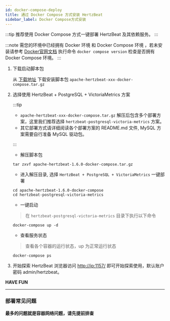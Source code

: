 ```yaml
---
id: docker-compose-deploy
title: 通过 Docker Compose 方式安装 HertzBeat
sidebar_label: Docker Compose方式安装
---
```


:::tip
推荐使用 Docker Compose 方式一键部署 HertzBeat 及其依赖服务。
:::

:::note
需您的环境中已经拥有 Docker 环境 和 Docker Compose 环境 ，若未安装请参考 [Docker官网文档](https://docs.docker.com/compose/install/)
执行命令 `docker compose version` 检查是否拥有 Docker Compose 环境。
:::

1. 下载启动脚本包

   从 [下载地址](/docs/download) 下载安装脚本包 `apache-hertzbeat-xxx-docker-compose.tar.gz`

2. 选择使用 HertzBeat + PostgreSQL + VictoriaMetrics 方案

   :::tip

   - `apache-hertzbeat-xxx-docker-compose.tar.gz` 解压后包含多个部署方案，这里我们推荐选择 `hertzbeat-postgresql-victoria-metrics` 方案。
   - 其它部署方式请详细阅读各个部署方案的 README.md 文件, MySQL 方案需要自行准备 MySQL 驱动包。

   :::

   - 解压脚本包

   ```shell
   tar zxvf apache-hertzbeat-1.6.0-docker-compose.tar.gz
   ```

   - 进入解压目录, 选择 `HertzBeat + PostgreSQL + VictoriaMetrics` 一键部署

   ```shell
   cd apache-hertzbeat-1.6.0-docker-compose    
   cd hertzbeat-postgresql-victoria-metrics
   ```

   - 一键启动

   > 在 `hertzbeat-postgresql-victoria-metrics` 目录下执行以下命令

   ```shell
   docker-compose up -d
   ```

   - 查看服务状态

   > 查看各个容器的运行状态，up 为正常运行状态

   ```shell
   docker-compose ps
   ```

3. 开始探索 HertzBeat
   浏览器访问 <http://ip:1157/> 即可开始探索使用，默认账户密码 admin/hertzbeat。

**HAVE FUN**

----

### 部署常见问题

**最多的问题就是容器网络问题，请先提前排查**
